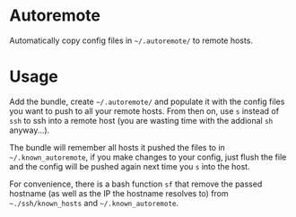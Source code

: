 # Autoremote

Automatically copy config files in `~/.autoremote/` to remote hosts.

# Usage

Add the bundle, create `~/.autoremote/` and populate it with the config files you want to push to all your remote hosts.
From then on, use `s` instead of `ssh` to ssh into a remote host (you are wasting time with the addional `sh` anyway...).

The bundle will remember all hosts it pushed the files to in `~/.known_autoremote`, if you make changes to your config,
just flush the file and the config will be pushed again next time you `s` into the host.

For convenience, there is a bash function `sf` that remove the passed hostname (as well as the IP the hostname resolves to)
from `~./ssh/known_hosts` and `~/.known_autoremote`.
